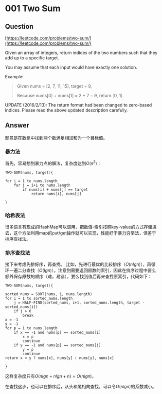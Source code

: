 # 001 Two Sum
## Question
[https://leetcode.com/problems/two-sum/](https://leetcode.com/problems/two-sum/)

Given an array of integers, return indices of the two numbers such that they add up to a specific target.

You may assume that each input would have exactly one solution.

Example:
> Given nums = [2, 7, 11, 15], target = 9,
> 
> Because nums[0] + nums[1] = 2 + 7 = 9,
return [0, 1].

UPDATE (2016/2/13):
The return format had been changed to zero-based indices. Please read the above updated description carefully.

## Answer
题意是在数组中找到两个数满足相加和为一个目标值。

### 暴力法
首先，容易想到暴力点的解法，复杂度达到$O(n^2)$：
```
TWO-SUM(nums, target){

for i = 1 to nums.length
    for j = i+1 to nums.length
        if nums[i] + nums[j] == target
            return nums[i], nums[j]

}
```
### 哈希表法

很多语言有现成的HashMap可以调用，把数值-索引按照key-value的方式存储进去，这个方法利用map的put/get操作就可以实现，性能好于暴力穷举法，但差于排序查找法。

### 排序查找法
接下来考虑先排好序，再查找。
比如，先进行最优的比较排序（$O(nlgn)$），再循环一遍二分查找（$O(lgn)$）。注意到需要返回原数的索引，因此在排序过程中要么额外保存原数的顺序（难，易错），要么找到值后再来查找原索引，代码如下：

```
TWO-SUM(nums, target){

sorted_nums = SORT(nums, 1, nums.length)
for i = 1 to sorted_nums.length
    j = HALF-FIND(sorted_nums, i+1, sorted_nums.length, target - sorted_nums[i])
    if j > 0
        break
x = -1
y = -1
for p = 1 to nums.length
    if x == -1 and nums[p] == sorted_nums[i] 
        x = p
        continue
    if y == -1 and nums[p] == sorted_nums[j]
        y = p
        continue
return x < y ? nums[x], nums[y] : nums[y], nums[x]

}
```
这样复杂度只有$O(nlgn + nlgn + n) = O(nlgn)$。

在查找这步，也可以在排序后，从头和尾相向查找，可以令$O(nlgn)$的系数减小。


